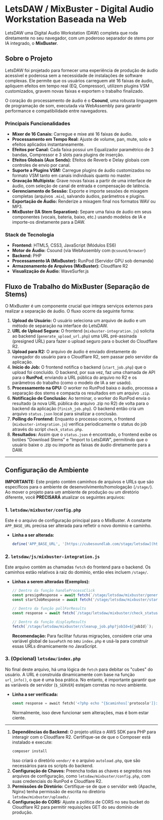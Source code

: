 # LetsDAW / MixBuster - Digital Audio Workstation Baseada na Web

LetsDAW uma Digital Audio Workstation (DAW) completa que roda diretamente no seu navegador, com um poderoso separador de stems por IA integrado, o **MixBuster**.

## Sobre o Projeto

LetsDAW foi projetado para fornecer uma experiência de produção de áudio acessível e poderosa sem a necessidade de instalações de software complexas. Ele permite que os usuários carreguem até 16 faixas de áudio, apliquem efeitos em tempo real (EQ, Compressor), utilizem plugins VSM customizados, gravem novas faixas e exportem o trabalho finalizado.

O coração do processamento de áudio é o **Csound**, uma robusta linguagem de programação de som, executada via WebAssembly para garantir performance e compatibilidade entre navegadores.

### Principais Funcionalidades

* **Mixer de 16 Canais:** Carregue e mixe até 16 faixas de áudio.
* **Processamento em Tempo Real:** Ajuste de volume, pan, mute, solo e efeitos aplicados instantaneamente.
* **Efeitos por Canal:** Cada faixa possui um Equalizador paramétrico de 3 bandas, Compressor e 3 slots para plugins de inserção.
* **Efeitos Globais (Aux Sends):** Efeitos de Reverb e Delay globais com controles de envio por canal.
* **Suporte a Plugins VSM:** Carregue plugins de áudio customizados no formato VSM tanto em canais individuais quanto no master.
* **Gravação Multipista:** Grave novas faixas a partir de uma interface de áudio, com seleção de canal de entrada e compensação de latência.
* **Gerenciamento de Sessão:** Exporte e importe sessões de mixagem completas (arquivos `.mix`), salvando áudios, parâmetros e plugins.
* **Exportação de Áudio:** Renderize a mixagem final nos formatos WAV ou MP3.
* **MixBuster (IA Stem Separation):** Separe uma faixa de áudio em seus componentes (vocais, bateria, baixo, etc.) usando modelos de IA e importe-os diretamente para a DAW.

### Stack de Tecnologia

* **Frontend:** HTML5, CSS3, JavaScript (Módulos ES6)
* **Motor de Áudio:** Csound (via WebAssembly com `@csound/browser`)
* **Backend:** PHP
* **Processamento IA (MixBuster):** RunPod (Servidor GPU sob demanda)
* **Armazenamento de Arquivos (MixBuster):** Cloudflare R2
* **Visualização de Áudio:** WaveSurfer.js

## Fluxo de Trabalho do MixBuster (Separação de Stems)

O MixBuster é um componente crucial que integra serviços externos para realizar a separação de áudio. O fluxo ocorre da seguinte forma:

1.  **Upload do Usuário:** O usuário seleciona um arquivo de áudio e um método de separação na interface do LetsDAW.
2.  **URL de Upload Segura:** O frontend (`mixbuster-integration.js`) solicita ao backend (`generate_upload_url.php`) uma URL pré-assinada (presigned URL) para fazer o upload seguro para o bucket do Cloudflare R2.
3.  **Upload para R2:** O arquivo de áudio é enviado diretamente do navegador do usuário para o Cloudflare R2, sem passar pelo servidor da aplicação.
4.  **Início do Job:** O frontend notifica o backend (`start_job.php`) que o upload foi concluído. O backend, por sua vez, faz uma chamada de API para o **RunPod**, enviando a URL pública do arquivo no R2 e os parâmetros do trabalho (como o modelo de IA a ser usado).
5.  **Processamento na GPU:** O worker no RunPod baixa o áudio, processa a separação dos stems e compacta os resultados em um arquivo `.zip`.
6.  **Notificação de Conclusão:** Ao terminar, o worker do RunPod envia o resultado (a nova URL pública do arquivo .zip no R2) de volta para o backend da aplicação (`finish_job.php`). O backend então cria um arquivo `status.json` local para sinalizar a conclusão.
7.  **Polling do Frontend:** Enquanto o processo ocorre, o frontend (`mixbuster-integration.js`) verifica periodicamente o status do job através do script `check_status.php`.
8.  **Resultados:** Assim que o `status.json` é encontrado, o frontend exibe os botões "Download Stems" e "Import to LetsDAW", permitindo que o usuário baixe o .zip ou importe as faixas de áudio diretamente para a DAW.

---

## Configuração de Ambiente

**IMPORTANTE:** Este projeto contém caminhos de arquivos e URLs que são específicos para o ambiente de desenvolvimento/homologação (`/stage/`). Ao mover o projeto para um ambiente de produção ou um diretório diferente, você **PRECISARÁ** atualizar os seguintes arquivos:

### 1. `letsdaw/mixbuster/config.php`

Este é o arquivo de configuração principal para o MixBuster. A constante `APP_BASE_URL` precisa ser alterada para refletir o novo domínio e caminho.

* **Linha a ser alterada:**
    ```php
    define('APP_BASE_URL', '[https://cubesoundlab.com/stage/letsdaw](https://cubesoundlab.com/stage/letsdaw)');
    ```

### 2. `letsdaw/js/mixbuster-integration.js`

Este arquivo contém as chamadas `fetch` do frontend para o backend. Os caminhos estão relativos à raiz do domínio, então eles incluem `/stage/`.

* **Linhas a serem alteradas (Exemplos):**
    ```javascript
    // Dentro da função handleProcessClick
    const presignResponse = await fetch(`/stage/letsdaw/mixbuster/generate_upload_url.php?filename=${encodeURIComponent(file.name)}`);
    const startJobResponse = await fetch('/stage/letsdaw/mixbuster/start_job.php', { ... });

    // Dentro da função pollForResults
    const response = await fetch(`/stage/letsdaw/mixbuster/check_status.php?jobId=${jobId}`);
    
    // Dentro da função displayResults
    fetch(`/stage/letsdaw/mixbuster/cleanup_job.php?jobId=${jobId}`);
    ```
    **Recomendação:** Para facilitar futuras migrações, considere criar uma variável global de `basePath` no seu `index.php` e usá-la para construir essas URLs dinamicamente no JavaScript.

### 3. (Opcional) `letsdaw/index.php`

No final deste arquivo, há uma lógica de `fetch` para debitar os "cubes" do usuário. A URL é construída dinamicamente com base na função `url_info()`, o que é uma boa prática. No entanto, é importante garantir que as variáveis de servidor (`$_SERVER`) estejam corretas no novo ambiente.

* **Linha a ser verificada:**
    ```php
    const response = await fetch('<?php echo "{$caminhos['protocolo']}://{$caminhos['host']}{$caminhos['diretorio_raiz']}/assets/php/cubeDebitaCubes.php"; ?>', { ... });
    ```
    Normalmente, isso deve funcionar sem alterações, mas é bom estar ciente.

---

1.  **Dependências do Backend:** O projeto utiliza o AWS SDK para PHP para interagir com o Cloudflare R2. Certifique-se de que o Composer está instalado e execute:
    ```bash
    composer install
    ```
    Isso criará o diretório `vendor/` e o arquivo `autoload.php`, que são necessários para os scripts do backend.
2.  **Configuração de Chaves:** Preencha todas as chaves e segredos nos arquivos de configuração, como `letsdaw/mixbuster/config.php`, com suas credenciais do RunPod e Cloudflare R2.
3.  **Permissões de Diretório:** Certifique-se de que o servidor web (Apache, Nginx) tenha permissão de escrita no diretório `letsdaw/mixbuster/uploads/`.
4.  **Configuração do CORS:** Ajuste a política de CORS no seu bucket do Cloudflare R2 para permitir requisições GET do seu domínio de produção.
